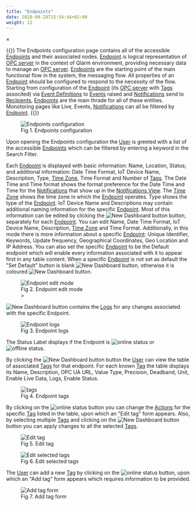 ```yaml
---
title: "Endpoints"
date: 2020-08-20T15:54:44+02:00
weight: 12
---
```


<!-- The Modal -->
<div id="myModal" class="modal">
  <span class="close">&times;</span>
  <img class="modal-content" id="img01">
  <div id="caption"></div>
</div>

{{<lead>}}
The Endpoints configuration page contains all of the accessible [Endpoints](/glossary#endpoint) and their associated nodes. 
[Endpoint](/glossary#endpoint) is logical representation of [OPC server](/glossary#opc-server) in the context of Qlarm environment, providing necessary data to manage an [OPC server](/glossary#opc-server). [Endpoints](/glossary#endpoint) are the starting point of the main functional flow in the system, the messaging flow. All properties of an [Endpoint](/glossary#endpoint) should be configured to respond to the necessity of the flow. Starting from configuration of the [Endpoint](/glossary#endpoint) (its [OPC server](/glossary#opc-server) with [Tags](/glossary#tag) associted) via [Event Definitions](/glossary#event-definition) to [Events](/glossary#event) raised and [Notifications](/glossary#notification) send to [Recipients](/glossary#recipient), [Endpoints](/glossary#endpoint) are the main thrade for all of these entities. Monotoring pages like Live, Events, [Notifications](/glossary#notification) can all be filtered by [Endpoint](/glossary#endpoint).
{{</lead>}}

<figure class="image_container">
    <img class="center_image myImg" onClick="reply_click(this)"  id="endpoints_configuration" src="/endpoints_configuration.png" alt="Endpoints configuration">
    <figcaption>Fig 1. Endpoints configuration</figcaption>
</figure>

Upon opening the Endpoints configuration the [User](/glossary#user) is greeted with a list of the accessible [Endpoints](/glossary#endpoint) which can be filtered by entering a keyword in the Search Filter.

Each [Endpoint](/glossary#endpoint) is displayed with basic information: Name, Location, Status; and additional information: Date Time Format, IoT Device Name, Description, Type, [Time Zone](/glossary#time-zone), Time Format and Number of [Tags](/glossary#tag). The Date Time and Time format shows the format preference for the Date Time and Time for the [Notifications](/glossary#notification) that show up in the [Notifications View](/glossary#view). The [Time Zone](/glossary#time-zone) shows the time zone in which the [Endpoint](/glossary#endpoint) operates. Type shows the type of the [Endpoint](/glossary#endpoint). IoT Device Name and Descriptions may contain additional naming information for the specific [Endpoint](/glossary#endpoint). Most of this information can be edited by clicking the <img src="/edit_button.png" alt="New Dashboard button"> button, separately for each [Endpoint](/glossary#endpoint). You can edit Name, Date Time Format, IoT Device Name, Description, [Time Zone](/glossary#time-zone) and Time Format. Additionally, in this mode there is more information about a specific [Endpoint](/glossary#endpoint): Unique Identifier, Keywords, Update frequency, Geographical Coordinates, Geo Location and IP Address. You can also set the specific [Endpoint](/glossary#endpoint) to be the Default endpoint which will enable every information associated with it to appear first in any table content. When a specific [Endpoint](/glossary#endpoint) is not set as default the "Set Default" button is blank <img src="/set_default_blank.png" alt="New Dashboard button">, otherwise it is coloured <img src="/set_default_primary.png" alt="New Dashboard button">. 

<figure class="image_container">
    <img class="center_image myImg" onClick="reply_click(this)"  id="edit_endpoint" src="/edit_endpoint.png" alt="Endpoint edit mode">
    <figcaption>Fig 2. Endpoint edit mode<figcaption>>
</figure>

<img src="/log_button.png" alt="New Dashboard button"> contains the [Logs](/glossary#logs) for any changes associated with the specific Endpoint.

<figure class="image_container">
    <img class="center_image myImg" onClick="reply_click(this)"  id="logs" src="/logs.png" alt="Endpoint logs">
    <figcaption>Fig 3. Endpoint logs<figcaption>
</figure>

The Status Label displays if the Endpoint is <img src="/online_status.png" alt="online status"> or <img src="/offline_status.png" alt="offline status">. 

By clicking the <img src="/tag_button.png" alt="New Dashboard button"> button the [User](/glossary#user) can view the table of associated [Tags](/glossary#tag) for that endpoint. For each known [Tag](/glossary#tag) the table displays its Name, Description, OPC UA URL, Value Type, Precision, Deadband, Unit, Enable Live Data, Logs, Enable Status. 

<figure class="image_container">
    <img class="center_image myImg" onClick="reply_click(this)"  id="tags" src="/tags.png" alt="tags">
    <figcaption>Fig 4. Endpoint tags<figcaption>
</figure>

By clicking on the <img src="/edit_recipient_button.png" alt="online status"> button you can change the [Actions](/glossary#action) for the specific [Tag](/glossary#tag) listed in the table, upon which an "Edit tag" form appears. Also, by selecting multiple [Tags](/glossary#tag) and clicking on the <img src="/change_button.png" alt="New Dashboard button"> button you can apply changes to all the selected [Tags](/glossary#tag). 

<figure class="image_container">
    <img class="center_image myImg" onClick="reply_click(this)"  id="edit_tag" src="/edit_tag.png" alt=" Edit tag">
    <figcaption>Fig 5. Edit tag<figcaption>
</figure>

<figure class="image_container">
    <img class="center_image myImg" onClick="reply_click(this)"  id="edit_tags" src="/edit_tags.png" alt="Edit selected tags">
    <figcaption>Fig 6. Edit selected tags<figcaption>
</figure>

The [User](/glossary#user) can add a new [Tag](/glossary#tag) by clicking on the <img src="/add_tag_button.png" alt="online status"> button, upon which an "Add tag" form appears which requires information to be provided.

<figure class="image_container">
    <img class="center_image myImg" onClick="reply_click(this)"  id="add_tag" src="/add_tag.png" alt="Add tag form">
    <figcaption>Fig 7. Add tag form<figcaption>
</figure>

<script>
// Get the modal
var modal = document.getElementById("myModal");

var modalImg = document.getElementById("img01");
var captionText = document.getElementById("caption");
function reply_click(img)
{
    modal.style.display = "block";
    modalImg.src = img.src;
    captionText.innerHTML = img.alt;
}

modal.onclick = function() { 
  modal.style.display = "none";
}

document.addEventListener('keyup', function(e) {
    if (e.keyCode == 27) {
        modal.style.display = "none";
    }
});
</script>